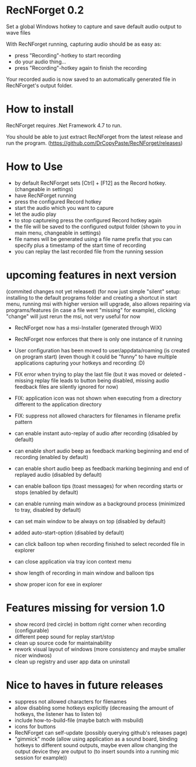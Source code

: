 # RecNForget 0.2
Set a global Windows hotkey to capture and save default audio output to wave files

With RecNForget running, capturing audio should be as easy as:
- press "Recording"-hotkey to start recording
- do your audio thing...
- press "Recording"-hotkey again to finish the recording

Your recorded audio is now saved to an automatically generated file in RecNForget's output folder.

# How to install
RecNForget requires .Net Framework 4.7 to run.

You should be able to just extract RecNForget from the latest release and run the program.
(https://github.com/DrCopyPaste/RecNForget/releases)

# How to Use
- by default RecNForget sets [Ctrl] + [F12] as the Record hotkey. (changeable in settings)
- have RecNForget running
- press the configured Record hotkey
- start the audio which you want to capure
- let the audio play
- to stop captureing press the configured Record hotkey again
- the file will be saved to the configured output folder (shown to you in main menu, changeable in settings)
- file names will be generated using a file name prefix that you can specify plus a timestamp of the start time of recording
- you can replay the last recorded file from the running session

# upcoming features in next version
(commited changes not yet released)
(for now just simple "silent" setup: installing to the default programs folder and creating a shortcut in start menu, running msi with higher version will upgrade, also allows repairing via programs/features (in case a file went "missing" for example), clicking "change" will just rerun the msi, not very useful for now
- RecNForget now has a msi-Installer (generated through WiX)
- RecNForget now enforces that there is only one instance of it running
- User configuration has been moved to user/appdata/roaming (is created on program start)
(even though it could be "funny" to have multiple applications capturing your hotkeys and recording :D)
- FIX error when trying to play the last file (but it was moved or deleted - missing replay file leads to button being disabled, missing audio feedback files are silently ignored for now)
- FIX: application icon was not shown when executing from a directory different to the application directory
- FIX: suppress not allowed characters for filenames in filename prefix pattern

- can enable instant auto-replay of audio after recording (disabled by default)
- can enable short audio beep as feedback marking beginning and end of recording (enabled by default)
- can enable short audio beep as feedback marking beginning and end of replayed audio (disabled by default)
- can enable balloon tips (toast messages) for when recording starts or stops (enabled by default)
- can enable running main window as a background process (minimized to tray, disabled by default)
- can set main window to be always on top (disabled by default)
- added auto-start-option (disabled by default)

- can click balloon top when recording finished to select recorded file in explorer
- can close application via tray icon context menu
- show length of recording in main window and balloon tips

- show proper icon for exe in explorer

# Features missing for version 1.0
- show record (red circle) in bottom right corner when recording (configurable)
- different peep sound for replay start/stop
- clean up source code for maintainability
- rework visual layout of windows (more consistency and maybe smaller nicer windwos)
- clean up registry and user app data on uninstall

# Nice to haves in future releases
- suppress not allowed characters for filenames
- allow disabling some hotkeys explicitly (decreasing the amount of hotkeys, the listener has to listen to)
- include how-to-build-file (maybe batch with msbuild)
- icons for buttons
- RecNForget can self-update (possibly querying github's releases page)
- "gimmick" mode (allow using application as a sound board, binding hotkeys to different sound outputs, maybe even allow changing the output device they are output to (to insert sounds into a running mic session for example))
